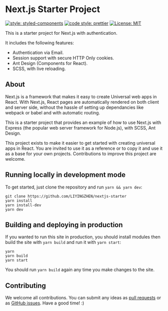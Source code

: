 # Next.js Starter Project

[![style: styled-components](https://img.shields.io/badge/style-%F0%9F%92%85%20styled--components-orange.svg?colorB=daa357&colorA=db748e)](https://github.com/styled-components/styled-components)
[![code style: prettier](https://img.shields.io/badge/code_style-prettier-ff69b4.svg?style=flat-square)](https://github.com/prettier/prettier)
[![License: MIT](https://img.shields.io/badge/License-MIT-yellow.svg)](https://opensource.org/licenses/MIT)

This is a starter project for Next.js with authentication.

It includes the following features:

- Authentication via Email.
- Session support with secure HTTP Only cookies.
- Ant Design (Components for React).
- SCSS, with live reloading.

## About

Next.js is a framework that makes it easy to create Universal web apps in React. With Next.js, React pages are automatically rendered on both client and server side, without the hassle of setting up dependancies like webpack or babel and with automatic routing.

This is a starter project that provides an example of how to use Next.js with Express (the popular web server framework for Node.js), with SCSS, Ant Design.

This project exists to make it easier to get started with creating universal apps in React. You are invited to use it as a reference or to copy it and use it as a base for your own projects. Contributions to improve this project are welcome.

## Running locally in development mode

To get started, just clone the repository and run `yarn && yarn dev`:

```
git clone https://github.com/LIYINGZHEN/nextjs-starter
yarn install
yarn install-dev
yarn dev
```

## Building and deploying in production

If you wanted to run this site in production, you should install modules then build the site with `yarn build` and run it with `yarn start`:

```
yarn
yarn build
yarn start
```

You should run `yarn build` again any time you make changes to the site.

## Contributing

We welcome all contributions. You can submit any ideas as [pull requests](https://github.com/LIYINGZHEN/nextjs-starter/pulls) or as [GitHub issues](https://github.com/LIYINGZHEN/nextjs-starter/issues). Have a good time! :)
